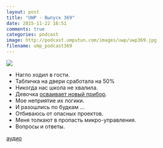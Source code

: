 ```yaml
---
layout: post
title: "UWP - Выпуск 369"
date: 2015-11-22 16:51
comments: true
categories: podcast
image: http://podcast.umputun.com/images/uwp/uwp369.jpg
filename: ump_podcast369
---
```

![](https://podcast.umputun.com/images/uwp/uwp369.jpg)

- Нагло ходил в гости.
- Табличка на двери сработала на 50%
- Никогда нас школа не хвалила.
- Девочка [осваивает новый прибор](http://jupiter-and-lily.tumblr.com).
- Мое неприятие их логики.
- И разошлись по будкам ...
- Отбиваюсь от опасных проектов.
- Меня толкают в пропасть микро-управления.
- Вопросы и ответы.

[аудио](https://podcast.umputun.com/media/ump_podcast369.mp3)
<audio src="https://podcast.umputun.com/media/ump_podcast369.mp3" preload="none"></audio>
